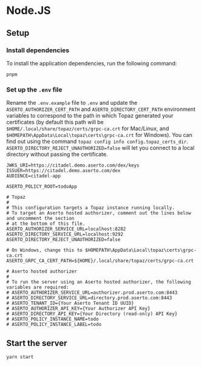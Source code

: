 # Node.JS

## Setup

### Install dependencies
To install the application dependencies, run the following command:
```
pnpm
```

### Set up the `.env` file
Rename the `.env.example` file to `.env` and update the `ASERTO_AUTHORIZER_CERT_PATH` and `ASERTO_DIRECTORY_CERT_PATH` environment variables to correspond to the path in which Topaz generated your certificates (by default this path will be `$HOME/.local/share/topaz/certs/grpc-ca.crt` for Mac/Linux, and `$HOMEPATH\AppData\Local\topaz\certs\grpc-ca.crt` for Windows). You can find out using the command `topaz config info config.topaz_certs_dir`.
`ASERTO_DIRECTORY_REJECT_UNAUTHORIZED=false` will let you connect to a local directory without passing the certificate.

```
JWKS_URI=https://citadel.demo.aserto.com/dex/keys
ISSUER=https://citadel.demo.aserto.com/dex
AUDIENCE=citadel-app

ASERTO_POLICY_ROOT=todoApp

# Topaz
#
# This configuration targets a Topaz instance running locally.
# To target an Aserto hosted authorizer, comment out the lines below and uncomment the section
# at the bottom of this file.
ASERTO_AUTHORIZER_SERVICE_URL=localhost:8282
ASERTO_DIRECTORY_SERVICE_URL=localhost:9292
ASERTO_DIRECTORY_REJECT_UNAUTHORIZED=false

# On Windows, change this to $HOMEPATH\AppData\Local\topaz\certs\grpc-ca.crt
ASERTO_GRPC_CA_CERT_PATH=${HOME}/.local/share/topaz/certs/grpc-ca.crt

# Aserto hosted authorizer
#
# To run the server using an Aserto hosted authorizer, the following variables are required:
# ASERTO_AUTHORIZER_SERVICE_URL=authorizer.prod.aserto.com:8443
# ASERTO_DIRECTORY_SERVICE_URL=directory.prod.aserto.com:8443
# ASERTO_TENANT_ID={Your Aserto Tenant ID UUID}
# ASERTO_AUTHORIZER_API_KEY={Your Authorizer API Key}
# ASERTO_DIRECTORY_API_KEY={Your Directory (read-only) API Key}
# ASERTO_POLICY_INSTANCE_NAME=todo
# ASERTO_POLICY_INSTANCE_LABEL=todo
```

## Start the server
```
yarn start
```
